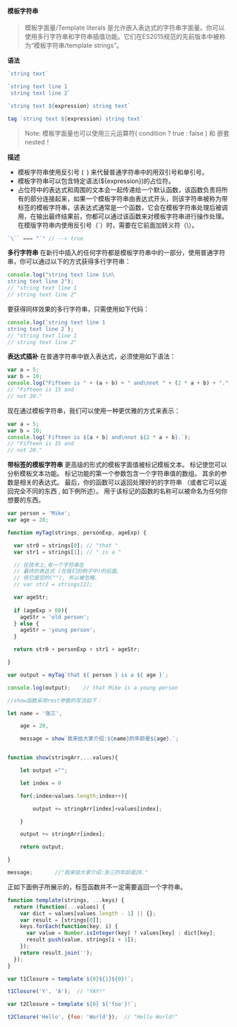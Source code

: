 #### 模板字符串
>模板字面量/Template literals 是允许嵌入表达式的字符串字面量。你可以使用多行字符串和字符串插值功能。它们在ES2015规范的先前版本中被称为“模板字符串/template strings”。

**语法**

```javaScript
`string text`

`string text line 1
 string text line 2`

`string text ${expression} string text`

tag `string text ${expression} string text`
```
>Note: 模板字面量也可以使用三元运算符( condition ?  true : false ) 和  嵌套 nested！  


**描述**
+ 模板字符串使用反引号 (` `) 来代替普通字符串中的用双引号和单引号。
+ 模板字符串可以包含特定语法(${expression})的占位符。
+ 占位符中的表达式和周围的文本会一起传递给一个默认函数，该函数负责将所有的部分连接起来，如果一个模板字符串由表达式开头，则该字符串被称为带标签的模板字符串，该表达式通常是一个函数，它会在模板字符串处理后被调用，在输出最终结果前，你都可以通过该函数来对模板字符串进行操作处理。在模版字符串内使用反引号（`）时，需要在它前面加转义符（\）。

```javaScript
`\`` === "`" // --> true
```

**多行字符串**
在新行中插入的任何字符都是模板字符串中的一部分，使用普通字符串，你可以通过以下的方式获得多行字符串：

```javaScript
console.log("string text line 1\n\
string text line 2");
// "string text line 1
// string text line 2"
```

要获得同样效果的多行字符串，只需使用如下代码：

```javaScript
console.log(`string text line 1
string text line 2`);
// "string text line 1
// string text line 2"

```
**表达式插补**
在普通字符串中嵌入表达式，必须使用如下语法：

```javaScript
var a = 5;
var b = 10;
console.log("Fifteen is " + (a + b) + " and\nnot " + (2 * a + b) + ".");
// "Fifteen is 15 and
// not 20."

```
现在通过模板字符串，我们可以使用一种更优雅的方式来表示：

```javaScript
var a = 5;
var b = 10;
console.log(`Fifteen is ${a + b} and\nnot ${2 * a + b}.`);
// "Fifteen is 15 and
// not 20."

```
**带标签的模板字符串**
更高级的形式的模板字面值被标记模板文本。
标记使您可以分析模板文本功能。
标记功能的第一个参数包含一个字符串值的数组。
其余的参数是相关的表达式。
最后，你的函数可以返回处理好的的字符串 （或者它可以返回完全不同的东西 , 如下例所述）。
用于该标记的函数的名称可以被命名为任何你想要的东西。

```javaScript
var person = 'Mike';
var age = 28;

function myTag(strings, personExp, ageExp) {

  var str0 = strings[0]; // "that "
  var str1 = strings[1]; // " is a "

  // 在技术上,有一个字符串在
  // 最终的表达式 (在我们的例子中)的后面,
  // 但它是空的(""), 所以被忽略.
  // var str2 = strings[2];

  var ageStr;
  
  if (ageExp > 60){
    ageStr = 'old person';
  } else {
    ageStr = 'young person';
  }

  return str0 + personExp + str1 + ageStr;

}

var output = myTag`that ${ person } is a ${ age }`;

console.log(output);    // that Mike is a young person
```

```javaScript
//show函数采用rest参数的写法如下：

let name = '张三',

    age = 20,

    message = show`我来给大家介绍:${name}的年龄是${age}.`;


function show(stringArr,...values){

    let output ="";

    let index = 0

    for(;index<values.length;index++){

        output += stringArr[index]+values[index];

    }

    output += stringArr[index];

    return output;

}

message;       //"我来给大家介绍:张三的年龄是20."
```

正如下面例子所展示的，标签函数并不一定需要返回一个字符串。

```javaScript
function template(strings, ...keys) {
  return (function(...values) {
    var dict = values[values.length - 1] || {};
    var result = [strings[0]];
    keys.forEach(function(key, i) {
      var value = Number.isInteger(key) ? values[key] : dict[key];
      result.push(value, strings[i + 1]);
    });
    return result.join('');
  });
}

var t1Closure = template`${0}${1}${0}!`;

t1Closure('Y', 'A');  // "YAY!" 

var t2Closure = template`${0} ${'foo'}!`;

t2Closure('Hello', {foo: 'World'});  // "Hello World!"

```
















